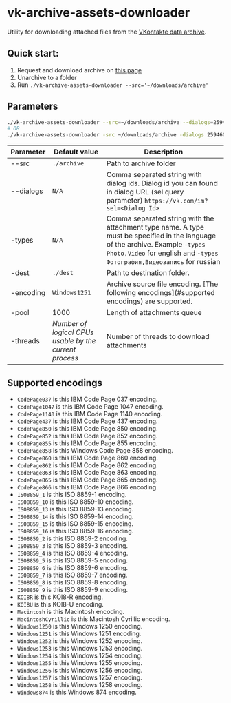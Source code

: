 # vk-archive-assets-downloader

Utility for downloading attached files from the [VKontakte data archive](https://vk.com/data_protection?section=rules).

## Quick start:

1. Request and download archive on [this page](https://vk.com/data_protection?section=rules)
2. Unarchive to a folder
3. Run `./vk-archive-assets-downloader --src='~/downloads/archive'`

## Parameters
``` bash
./vk-archive-assets-downloader --src=~/downloads/archive --dialogs=259460211,359460212 --types=Photo,Video -dest ~/dest
# OR
./vk-archive-assets-downloader -src ~/downloads/archive -dialogs 259460211,359460212 -types Photo,Video -dest ~/dest
```

| Parameter | Default value | Description |
|---|---|---|
| --src | `./archive` | Path to archive folder |
| --dialogs | `N/A` | Comma separated string with dialog ids. Dialog id you can found in dialog URL (sel query parameter) `https://vk.com/im?sel=<Dialog Id>` |
| -types | `N/A` |  Comma separated string with the attachment type name. A type must be specified in the language of the archive. Example `-types Photo,Video` for english and `-types Фотография,Видеозапись` for russian |
| -dest | `./dest` | Path to destination folder. |
| -encoding | `Windows1251` | Archive source file encoding. [The following encodings](#supported encodings) are supported. |
| -pool | 1000 | Length of attachments queue |
| -threads | *Number of logical CPUs usable by the current process* | Number of threads to download attachments |

## Supported encodings
- `CodePage037` is this IBM Code Page 037 encoding.
- `CodePage1047` is this IBM Code Page 1047 encoding.
- `CodePage1140` is this IBM Code Page 1140 encoding.
- `CodePage437` is this IBM Code Page 437 encoding.
- `CodePage850` is this IBM Code Page 850 encoding.
- `CodePage852` is this IBM Code Page 852 encoding.
- `CodePage855` is this IBM Code Page 855 encoding.
- `CodePage858` is this Windows Code Page 858 encoding.
- `CodePage860` is this IBM Code Page 860 encoding.
- `CodePage862` is this IBM Code Page 862 encoding.
- `CodePage863` is this IBM Code Page 863 encoding.
- `CodePage865` is this IBM Code Page 865 encoding.
- `CodePage866` is this IBM Code Page 866 encoding.
- `ISO8859_1` is this ISO 8859-1 encoding.
- `ISO8859_10` is this ISO 8859-10 encoding.
- `ISO8859_13` is this ISO 8859-13 encoding.
- `ISO8859_14` is this ISO 8859-14 encoding.
- `ISO8859_15` is this ISO 8859-15 encoding.
- `ISO8859_16` is this ISO 8859-16 encoding.
- `ISO8859_2` is this ISO 8859-2 encoding.
- `ISO8859_3` is this ISO 8859-3 encoding.
- `ISO8859_4` is this ISO 8859-4 encoding.
- `ISO8859_5` is this ISO 8859-5 encoding.
- `ISO8859_6` is this ISO 8859-6 encoding.
- `ISO8859_7` is this ISO 8859-7 encoding.
- `ISO8859_8` is this ISO 8859-8 encoding.
- `ISO8859_9` is this ISO 8859-9 encoding.
- `KOI8R` is this KOI8-R encoding.
- `KOI8U` is this KOI8-U encoding.
- `Macintosh` is this Macintosh encoding.
- `MacintoshCyrillic` is this Macintosh Cyrillic encoding.
- `Windows1250` is this Windows 1250 encoding.
- `Windows1251` is this Windows 1251 encoding.
- `Windows1252` is this Windows 1252 encoding.
- `Windows1253` is this Windows 1253 encoding.
- `Windows1254` is this Windows 1254 encoding.
- `Windows1255` is this Windows 1255 encoding.
- `Windows1256` is this Windows 1256 encoding.
- `Windows1257` is this Windows 1257 encoding.
- `Windows1258` is this Windows 1258 encoding.
- `Windows874` is this Windows 874 encoding.
